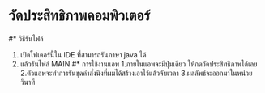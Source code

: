# วัดประสิทธิภาพคอมพิวเตอร์
#* วิธีรันไฟล์
  1. เปิดโฟเดอร์นี้ใน IDE ที่สามารถรันภาษา java ได้
  2. แล้วรันไฟล์ MAIN
#* การใช้งานแอพ
  1.ภายในแอพจะมีปุ่มเดียว ให้กดวัดประสิทธิภาพได้เลย
  2.ตัวแอพจะทำการรันชุดคำสั่งนึงที่ผมได้สร้างเอาไว้แล้วจับเวลา
  3.ผลลัพธ์จะออกมาในหน่วยวินาที


